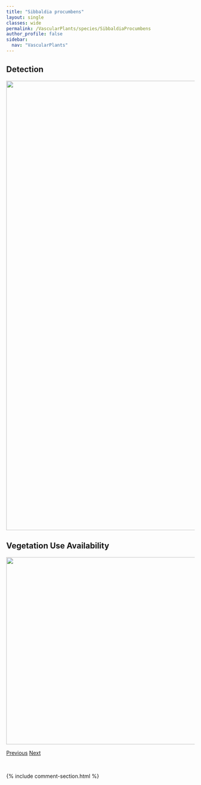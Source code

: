 ```yaml
---
title: "Sibbaldia procumbens"
layout: single
classes: wide
permalink: /VascularPlants/species/SibbaldiaProcumbens
author_profile: false
sidebar:
  nav: "VascularPlants"
---
```


<h2>Detection</h2>

<a href="https://drive.google.com/uc?export=view&id=1-BCN9COq4gg4I4Td0uxKnKuCZ8u4MBLU">
<img src="https://drive.google.com/uc?export=view&id=1-BCN9COq4gg4I4Td0uxKnKuCZ8u4MBLU" height = "1200" width = "800">
</a>


<h2>Vegetation Use Availability</h2>

<a href="https://drive.google.com/uc?export=view&id=1nXLFz-Vk3ByWwdPItBnmIhvM8aVz5UU2">
<img src="https://drive.google.com/uc?export=view&id=1nXLFz-Vk3ByWwdPItBnmIhvM8aVz5UU2" height = "500" width = "1000">
</a>


<a href="/DevelopmentWebsite/VascularPlants/species/ShepherdiaCanadensis" class="pagination--pager" title="Shepherdia canadensis">Previous</a> <a href="/DevelopmentWebsite/VascularPlants/species/SibbaldiaTridentata" class="pagination--pager" title="Sibbaldia tridentata">Next</a>

<p>&nbsp;</p>

{% include comment-section.html %}
